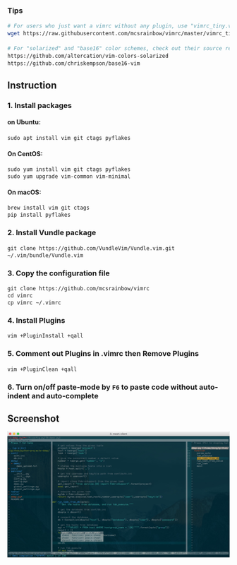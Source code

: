 ### Tips

```bash
# For users who just want a vimrc without any plugin, use "vimrc_tiny.vim" instead:
wget https://raw.githubusercontent.com/mcsrainbow/vimrc/master/vimrc_tiny.vim -o ~/.vimrc

# For "solarized" and "base16" color schemes, check out their source repositories for advanced usage:
https://github.com/altercation/vim-colors-solarized
https://github.com/chriskempson/base16-vim
```

## Instruction

### 1. Install packages

#### on Ubuntu:

```
sudo apt install vim git ctags pyflakes
```

#### On CentOS:

```
sudo yum install vim git ctags pyflakes
sudo yum upgrade vim-common vim-minimal
```

#### On macOS:

```
brew install vim git ctags
pip install pyflakes
```

### 2. Install Vundle package

```
git clone https://github.com/VundleVim/Vundle.vim.git ~/.vim/bundle/Vundle.vim
```

### 3. Copy the configuration file

```
git clone https://github.com/mcsrainbow/vimrc
cd vimrc
cp vimrc ~/.vimrc
```

### 4. Install Plugins

```
vim +PluginInstall +qall
```

### 5. Comment out Plugins in .vimrc then Remove Plugins

```
vim +PluginClean +qall
```

### 6. Turn on/off paste-mode by `F6` to paste code without auto-indent and auto-complete

## Screenshot

![image](screenshot.png)
